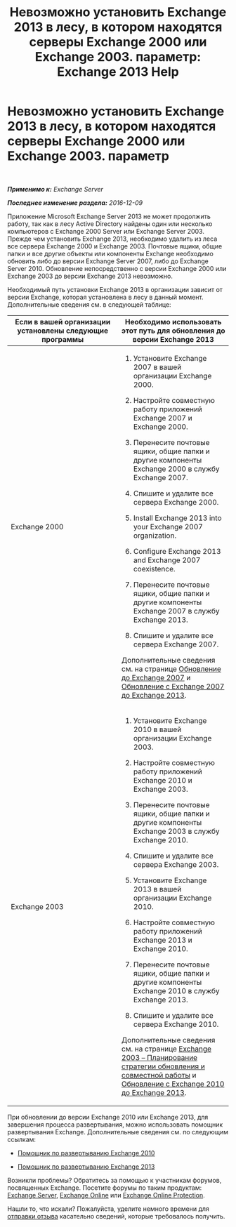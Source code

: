 ﻿---
title: 'Невозможно установить Exchange 2013 в лесу, в котором находятся серверы Exchange 2000 или Exchange 2003. параметр: Exchange 2013 Help'
TOCTitle: Невозможно установить Exchange 2013 в лесу, в котором находятся серверы Exchange 2000 или Exchange 2003. параметр
ms:assetid: a115b182-cbd2-4d31-aa0e-375240939301
ms:mtpsurl: https://technet.microsoft.com/ru-ru/library/ms.exch.setupreadiness.exchange2000or2003presentinorg(v=EXCHG.150)
ms:contentKeyID: 50488753
ms.date: 04/30/2018
mtps_version: v=EXCHG.150
ms.translationtype: HT
---

# Невозможно установить Exchange 2013 в лесу, в котором находятся серверы Exchange 2000 или Exchange 2003. параметр

 

_**Применимо к:** Exchange Server_

_**Последнее изменение раздела:** 2016-12-09_

Приложение Microsoft Exchange Server 2013 не может продолжить работу, так как в лесу Active Directory найдены один или несколько компьютеров с Exchange 2000 Server или Exchange Server 2003. Прежде чем установить Exchange 2013, необходимо удалить из леса все сервера Exchange 2000 и Exchange 2003. Почтовые ящики, общие папки и все другие объекты или компоненты Exchange необходимо обновить либо до версии Exchange Server 2007, либо до Exchange Server 2010. Обновление непосредственно с версии Exchange 2000 или Exchange 2003 до версии Exchange 2013 невозможно.

Необходимый путь установки Exchange 2013 в организации зависит от версии Exchange, которая установлена в лесу в данный момент. Дополнительные сведения см. в следующей таблице:


<table>
<colgroup>
<col style="width: 50%" />
<col style="width: 50%" />
</colgroup>
<thead>
<tr class="header">
<th>Если в вашей организации установлены следующие программы</th>
<th>Необходимо использовать этот путь для обновления до версии Exchange 2013</th>
</tr>
</thead>
<tbody>
<tr class="odd">
<td><p>Exchange 2000</p></td>
<td><ol>
<li><p>Установите Exchange 2007 в вашей организации Exchange 2000.</p></li>
<li><p>Настройте совместную работу приложений Exchange 2007 и Exchange 2000.</p></li>
<li><p>Перенесите почтовые ящики, общие папки и другие компоненты Exchange 2000 в службу Exchange 2007.</p></li>
<li><p>Спишите и удалите все сервера Exchange 2000.</p></li>
<li><p>Install Exchange 2013 into your Exchange 2007 organization.</p></li>
<li><p>Configure Exchange 2013 and Exchange 2007 coexistence.</p></li>
<li><p>Перенесите почтовые ящики, общие папки и другие компоненты Exchange 2007 в службу Exchange 2013.</p></li>
<li><p>Спишите и удалите все сервера Exchange 2007.</p></li>
</ol>
<p>Дополнительные сведения см. на странице <a href="https://go.microsoft.com/fwlink/p/?linkid=103281">Обновление до Exchange 2007</a> и <a href="upgrade-from-exchange-2007-to-exchange-2013-exchange-2013-help.md">Обновление с Exchange 2007 до Exchange 2013</a>.</p></td>
</tr>
<tr class="even">
<td><p>Exchange 2003</p></td>
<td><ol>
<li><p>Установите Exchange 2010 в вашей организации Exchange 2003.</p></li>
<li><p>Настройте совместную работу приложений Exchange 2010 и Exchange 2003.</p></li>
<li><p>Перенесите почтовые ящики, общие папки и другие компоненты Exchange 2003 в службу Exchange 2010.</p></li>
<li><p>Спишите и удалите все сервера Exchange 2003.</p></li>
<li><p>Установите Exchange 2013 в вашей организации Exchange 2010.</p></li>
<li><p>Настройте совместную работу приложений Exchange 2013 и Exchange 2010.</p></li>
<li><p>Перенесите почтовые ящики, общие папки и другие компоненты Exchange 2010 в службу Exchange 2013.</p></li>
<li><p>Спишите и удалите все сервера Exchange 2010.</p></li>
</ol>
<p>Дополнительные сведения см. на странице <a href="https://go.microsoft.com/fwlink/p/?linkid=268414">Exchange 2003 – Планирование стратегии обновления и совместной работы</a> и <a href="upgrade-from-exchange-2010-to-exchange-2013-exchange-2013-help.md">Обновление с Exchange 2010 до Exchange 2013</a>.</p></td>
</tr>
</tbody>
</table>


При обновлении до версии Exchange 2010 или Exchange 2013, для завершения процесса развертывания, можно использовать помощник развертывания Exchange. Дополнительные сведения см. по следующим ссылкам:

  - [Помощник по развертыванию Exchange 2010](https://go.microsoft.com/fwlink/p/?linkid=171086)

  - [Помощник по развертыванию Exchange 2013](https://go.microsoft.com/fwlink/p/?linkid=277105)

Возникли проблемы? Обратитесь за помощью к участникам форумов, посвященных Exchange. Посетите форумы по таким продуктам: [Exchange Server](https://go.microsoft.com/fwlink/p/?linkid=60612), [Exchange Online](https://go.microsoft.com/fwlink/p/?linkid=267542) или [Exchange Online Protection](https://go.microsoft.com/fwlink/p/?linkid=285351).

Нашли то, что искали? Пожалуйста, уделите немного времени для [отправки отзыва](mailto:exsetuphelpfeedback@microsoft.com?subject=exchange%202013%20setup%20help%20feedbac) касательно сведений, которые требовалось получить.

